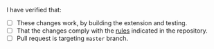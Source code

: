 I have verified that:
- [ ] These changes work, by building the extension and testing.
- [ ] That the changes comply with the [rules](https://github.com/darklinkpower/PlayniteExtensionsCollection#contributing) indicated in the repository.
- [ ] Pull request is targeting `master` branch.
